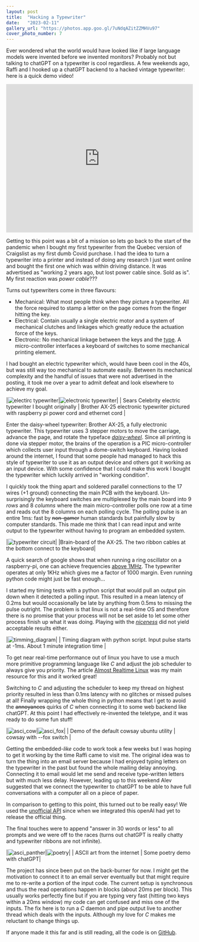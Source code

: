 ```yaml
---
layout: post
title:  "Hacking a Typewriter"
date:   "2023-02-11"
gallery_url: "https://photos.app.goo.gl/7uNdqAZitZZMHVu97"
cover_photo_number: 7
---
```


Ever wondered what the world would have looked like if large language models were invented before we invented monitors? Probably not but talking to chatGPT on a typewriter is cool regardless. A few weekends ago, Raffi and I hooked up a chatGPT backend to a hacked vintage typewriter: here is a quick demo video!
<!--more-->
<iframe width="100%" height="400px" src="https://www.youtube.com/embed/Ow0xPYktSg0" title="YouTube video player" frameborder="0" allow="accelerometer; autoplay; clipboard-write; encrypted-media; gyroscope; picture-in-picture; web-share" allowfullscreen></iframe>

Getting to this point was a bit of a mission so lets go back to the start of the pandemic when I bought my first typewriter from the Quebec version of Craigslist as my first dumb Covid purchase. I had the idea to turn a typewriter into a printer and instead of doing any research I just went online and bought the first one which was within driving distance. It was advertised as "working 2 years ago, but lost power cable since. Sold as is". My first reaction was _power cable_???

Turns out typewriters come in three flavours:
* Mechanical: What most people think when they picture a typewriter. All the force required to stamp a letter on the page comes from the finger hitting the key.
* Electrical: Contain usually a single electric motor and a system of mechanical clutches and linkages which greatly reduce the actuation force of the keys.
* Electronic: No mechanical linkage between the keys and the [type](https://en.wikipedia.org/wiki/Sort_(typesetting)). A micro-controller interfaces a keyboard of switches to some mechanical printing element.

I had bought an electric typewriter which, would have been cool in the 40s, but was still way too mechanical to automate easily. Between its mechanical complexity and the handful of issues that were not advertised in the posting, it took me over a year to admit defeat and look elsewhere to achieve my goal.

 
|![electirc typewriter]({{page.image_urls[0]}})|![electronic typewriter]({{page.image_urls[1]}})|
| Sears Celebrity electric typewriter I bought originally | Brother AX-25 electronic typewriter pictured with raspberry pi power cord and ethernet cord |

Enter the daisy-wheel typewriter: Brother AX-25, a fully electronic typewriter. This typewriter uses 3 stepper motors to move the carriage, advance the page, and rotate the typeface [_daisy-wheel_](https://en.wikipedia.org/wiki/Daisy_wheel_printing). Since all printing is done via stepper motor, the brains of the operation is a PIC micro-controller which collects user input through a dome-switch keyboard. Having looked around the internet, I found that some people had managed to hack this style of typewriter to use it as an output device and others got it working as an input device. With some confidence that I could make this work I bought the typewriter which luckily arrived in "working condition".

I quickly took the thing apart and soldered parallel connections to the 17 wires (+1 ground) connecting the main PCB with the keyboard. Un-surprisingly the keyboard switches are multiplexed by the main board into 9 _rows_ and 8 _columns_ where the main micro-controller polls one row at a time and reads out the 8 columns on each polling cycle. The polling pulse is an entire 1ms: fast by ~~non-gamer~~ human standards but painfully slow by computer standards. This made me think that I can read input and write output to the typewriter without having to program an embedded system.

|![typewriter circuit]({{page.image_urls[2]}})|
|Brain-board of the AX-25. The two ribbon cables at the bottom connect to the keyboard|

A quick search of google shows that when running a ring oscillator on a raspberry-pi, one can achieve frequencies [above 1MHz](https://pub.pages.cba.mit.edu/ring/). The typewriter operates at only 1KHz which gives me a factor of 1000 margin. Even running python code might just be fast enough... 

I started my timing tests with a python script that would pull an output pin down when it detected a polling input. This resulted in a mean latency of 0.2ms but would occasionally be late by anything from 0.5ms to missing the pulse outright. The problem is that linux is not a real-time OS and therefore there is no promise that your process will not be set aside to let some other process finish up what it was doing. Playing with the [_niceness_](https://en.wikipedia.org/wiki/Nice_(Unix)) did not yield acceptable results either.

|![timming_diagram]({{page.image_urls[3]}})|
| Timing diagram with python script. Input pulse starts at -1ms. About 1 minute integration time |

To get near real-time performance out of linux you have to use a much more primitive programming language like _C_ and adjust the job scheduler to always give you priority. The article [Almost Realtime Linux](https://www.iot-programmer.com/index.php/books/22-raspberry-pi-and-the-iot-in-c/chapters-raspberry-pi-and-the-iot-in-c/33-raspberry-pi-iot-in-c-almost-realtime-linux) was my main resource for this and it worked great!

Switching to _C_ and adjusting the scheduler to keep my thread on highest priority resulted in less than 0.1ms latency with no glitches or missed pulses at all! Finally wrapping the whole thing in python means that I get to avoid the ~~annoyances~~ quirks of _C_ when connecting it to some web backend like chatGPT. At this point I had effectively re-invented the teletype, and it was ready to do some fun stuff!

|![asci_cow]({{page.image_urls[4]}})|![asci_fox]({{page.image_urls[5]}})|
| Demo of the default cowsay ubuntu utility | cowsay with --fox switch | 

Getting the embedded-_like_ code to work took a few weeks but I was hoping to get it working by the time Raffi came to visit me. The original idea was to turn the thing into an email server because I had enjoyed typing letters on the typewriter in the past but found the whole mailing delay annoying. Connecting it to email would let me send and receive type-written letters but with much less delay. However, leading up to this weekend Alev suggested that we connect the typewriter to chatGPT to be able to have full conversations with a computer all on a piece of paper.

In comparison to getting to this point, this turned out to be really easy! We used the [unofficial API](https://github.com/acheong08/ChatGPT) since when we integrated this openAI had yet to release the official thing. 

The final touches were to append "answer in 30 words or less" to all prompts and we were off to the races (turns out chatGPT is really chatty and typewriter ribbons are not infinite). 

|![asci_panther]({{page.image_urls[6]}})|![poetry]({{page.image_urls[7]}})|
| ASCII art from the internet | Some poetry demo with chatGPT|

The project has since been put on the back-burner for now. I might get the motivation to connect it to an email server eventually but that might require me to re-write a portion of the input code. The current setup is synchronous and thus the read operations happen in blocks (about 20ms per block). This usually works perfectly fine but if you are typing very fast (hitting two keys within a 20ms window) my code can get confused and miss one of the inputs. The fix here is to run a _C_ daemon and pipe output live to another thread which deals with the inputs. Although my love for _C_ makes me reluctant to change things up.

If anyone made it this far and is still reading, all the code is on [GitHub](https://github.com/merny93/typewriter).

<!-- The typewriter I had bought was an electrical one, and turns out it had way more problems than just the missing power cable. Within a day of buying the thing I replaced the Sears proprietary mains power receptacle with a standard [kettle cord](https://en.wikipedia.org/wiki/IEC_60320#C15/C16_coupler) one. To the sweet old ladies credit, the machine did turn on and even typed a couple characters at which point I noticed the key called _power return_ and of course had to press it! The carriage did as requested: advanced the paper one line spacing and then wound itself to the left margin, at which point the _power_ disengaged and the spring which advances the carriage one character at a time fully unwound slamming the carriage into the right margin in the process. -->

<!-- The mechanism which advances the carriage is based upon an [anchor escapement](https://en.wikipedia.org/wiki/Anchor_escapement) allowing the carriage to advance and retard a consistent spacing for each character. To implement power return (and repeated spacing) the anchor of the escapement is separated into two parts which are spring loaded to the nominal position. During the _power return_ the anchor disengages the escape wheel while a motor winds the carriage back, once the carriage reaches the end-stop it disengages the motor and re-engages the anchor. In my case, over the machines life, the spring which engages the anchor loosened and the join in the anchor stiffened resulting in slightly slower engagement time. The end result was that the escapement would unwind the entire way after the _power return_ motor disengaged. Indeed the fix was just to take apparat the escapement mechanism, wash and grease it, and replace the tired spring. -->

<!-- Other problems included a shift key which did nothing (caused by a missing linkage and fixed by making a linkage out of steel wire) and a broken backspace key (caused by a missing screw and bushing and fixed by machining a brass bushing and replacing the screw). -->

<!-- To automate the typewriter I had originally planned to add ~30 solenoids (one for each key) and actuate which ever one I needed! This turned out to not be realistic as even though the typewriter was electric, the force required to overcome the springs in the keys required a fairly large solenoid. Short of winding my own solenoids designed for very high voltage low duty cycle I decided to abandon that plan. The next plan was to actuate all the keys with a single solenoid mounted on a linear stage in a place where all inputs align together. This was certainly possible but it would still require some shenanigans to actuate special keys (like shift, space and others...) so I tabled that idea for some time. I really did not have it in me to work with microscopic linkages as everything in that typewriter was so compact. -->